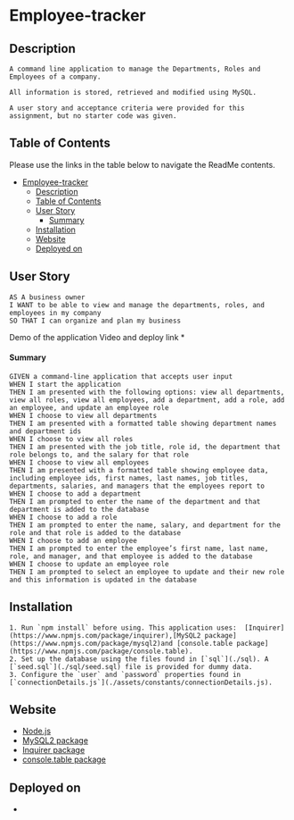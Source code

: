 # Employee-tracker

## Description
```
A command line application to manage the Departments, Roles and Employees of a company.

All information is stored, retrieved and modified using MySQL.

A user story and acceptance criteria were provided for this assignment, but no starter code was given.
```


## Table of Contents

Please use the links in the table below to navigate the ReadMe contents.

- [Employee-tracker](#Employee-tracker)
  - [Description](#description)
  - [Table of Contents](#table-of-contents)
  - [User Story](#user-story)
      - [Summary](#summary)
  - [Installation](#installation)
  - [Website](#website)
  - [Deployed on](#deployed-on)


## User Story

```
AS A business owner
I WANT to be able to view and manage the departments, roles, and employees in my company
SO THAT I can organize and plan my business
```

  Demo of the application Video and deploy link *

#### Summary 
```
GIVEN a command-line application that accepts user input
WHEN I start the application
THEN I am presented with the following options: view all departments, view all roles, view all employees, add a department, add a role, add an employee, and update an employee role
WHEN I choose to view all departments
THEN I am presented with a formatted table showing department names and department ids
WHEN I choose to view all roles
THEN I am presented with the job title, role id, the department that role belongs to, and the salary for that role
WHEN I choose to view all employees
THEN I am presented with a formatted table showing employee data, including employee ids, first names, last names, job titles, departments, salaries, and managers that the employees report to
WHEN I choose to add a department
THEN I am prompted to enter the name of the department and that department is added to the database
WHEN I choose to add a role
THEN I am prompted to enter the name, salary, and department for the role and that role is added to the database
WHEN I choose to add an employee
THEN I am prompted to enter the employee’s first name, last name, role, and manager, and that employee is added to the database
WHEN I choose to update an employee role
THEN I am prompted to select an employee to update and their new role and this information is updated in the database
```

## Installation
```
1. Run `npm install` before using. This application uses:  [Inquirer](https://www.npmjs.com/package/inquirer),[MySQL2 package](https://www.npmjs.com/package/mysql2)and [console.table package](https://www.npmjs.com/package/console.table).
2. Set up the database using the files found in [`sql`](./sql). A [`seed.sql`](./sql/seed.sql) file is provided for dummy data.
3. Configure the `user` and `password` properties found in [`connectionDetails.js`](./assets/constants/connectionDetails.js).
```

## Website
- [Node.js](https://nodejs.org/en/)
- [MySQL2 package](https://www.npmjs.com/package/mysql2)
- [Inquirer package](https://www.npmjs.com/package/inquirer)
- [console.table package](https://www.npmjs.com/package/console.table)

## Deployed on
- 